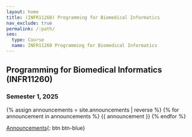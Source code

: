 ```yaml
---
layout: home
title: (INFR11260) Programming for Biomedical Informatics
nav_exclude: true
permalink: /:path/
seo:
  type: Course
  name: INFR11260 Programming for Biomedical Informatics
---
```


## Programming for Biomedical Informatics (INFR11260)

### Semester 1, 2025



{% assign announcements = site.announcements | reverse %}
{% for announcement in announcements %}
{{ announcement }}
{% endfor %}

[Announcements](https://biomedical-informatics.github.io/pbi-home/announcements){: btn btn-blue}
